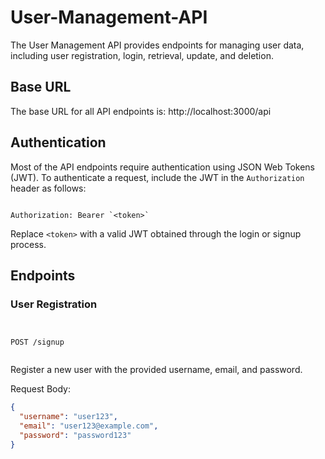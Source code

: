 # User-Management-API

The User Management API provides endpoints for managing user data, including user registration, login, retrieval, update, and deletion.

## Base URL

The base URL for all API endpoints is: http://localhost:3000/api


## Authentication

Most of the API endpoints require authentication using JSON Web Tokens (JWT). To authenticate a request, include the JWT in the `Authorization` header as follows:


```

Authorization: Bearer `<token>`

```

Replace `<token>` with a valid JWT obtained through the login or signup process.

## Endpoints

### User Registration

```


POST /signup


```

Register a new user with the provided username, email, and password.

Request Body:


```json
{
  "username": "user123",
  "email": "user123@example.com",
  "password": "password123"
}

```


